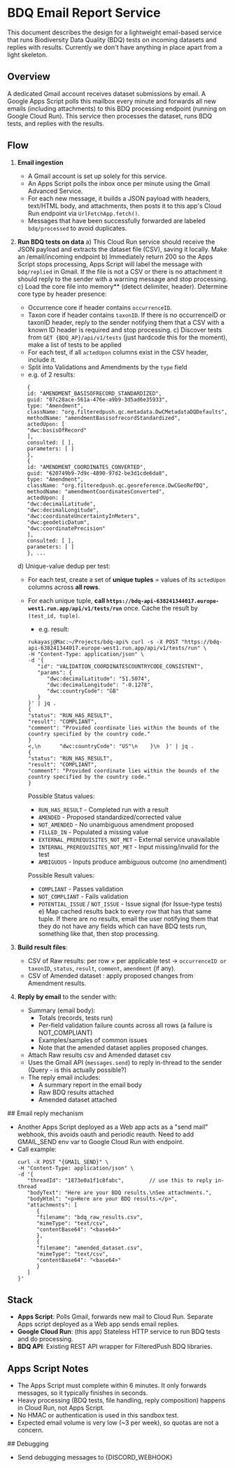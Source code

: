 # BDQ Email Report Service

This document describes the design for a lightweight email-based service that runs Biodiversity Data Quality (BDQ) tests on incoming datasets and replies with results. Currently we don't have anything in place apart from a light skeleton.

## Overview

A dedicated Gmail account receives dataset submissions by email. A Google Apps Script polls this mailbox every minute and forwards all new emails (including attachments) to this BDQ processing endpoint (running on Google Cloud Run). This service then processes the dataset, runs BDQ tests, and replies with the results.

## Flow

1. **Email ingestion**
   - A Gmail account is set up solely for this service.
   - An Apps Script polls the inbox once per minute using the Gmail Advanced Service.
   - For each new message, it builds a JSON payload with headers, text/HTML body, and attachments, then posts it to this app's Cloud Run endpoint via `UrlFetchApp.fetch()`.
   - Messages that have been successfully forwarded are labeled `bdq/processed` to avoid duplicates.

2. **Run BDQ tests on data**
   a) This Cloud Run service should receive the JSON payload and extracts the dataset file (CSV), saving it locally. Make an /email/incoming endpoint
   b) Immediately return 200 so the Apps Script stops processing, Apps Script will label the message with `bdq/replied` in Gmail. If the file is not a CSV or there is no attachment it should reply to the sender with a warning message and stop processing.
   c) Load the core file into memory** (detect delimiter, header). Determine core type by header presence:
      - Occurrence core if header contains `occurrenceID`.
      - Taxon core if header contains `taxonID`.
      If there is no occurrenceID or taxonID header, reply to the sender notifying them that a CSV with a known ID header is required and stop processing.
   c) Discover tests from `GET {BDQ_AP}/api/v1/tests` (just hardcode this for the moment), make a list of tests to be applied
      - For each test, if all `actedUpon` columns exist in the CSV header, include it.
      - Split into Validations and Amendments by the `type` field
      - e.g. of 2 results:
      ```
         {
         id: "AMENDMENT_BASISOFRECORD_STANDARDIZED",
         guid: "07c28ace-561a-476e-a9b9-3d5ad6e35933",
         type: "Amendment",
         className: "org.filteredpush.qc.metadata.DwCMetadataDQDefaults",
         methodName: "amendmentBasisofrecordStandardized",
         actedUpon: [
         "dwc:basisOfRecord"
         ],
         consulted: [ ],
         parameters: [ ]
         },
         {
         id: "AMENDMENT_COORDINATES_CONVERTED",
         guid: "620749b9-7d9c-4890-97d2-be3d1cde6da8",
         type: "Amendment",
         className: "org.filteredpush.qc.georeference.DwCGeoRefDQ",
         methodName: "amendmentCoordinatesConverted",
         actedUpon: [
         "dwc:decimalLatitude",
         "dwc:decimalLongitude",
         "dwc:coordinateUncertaintyInMeters",
         "dwc:geodeticDatum",
         "dwc:coordinatePrecision"
         ],
         consulted: [ ],
         parameters: [ ]
         }, ...
      ```
   d) Unique-value dedup per test:
      - For each test, create a set of **unique tuples** = values of its `actedUpon` columns across **all rows**.
      - For each unique tuple, **call `https://bdq-api-638241344017.europe-west1.run.app/api/v1/tests/run`** once. Cache the result by `(test_id, tuple)`.
         - e.g. result: 
         ```
         rukayasj@Mac:~/Projects/bdq-api% curl -s -X POST "https://bdq-api-638241344017.europe-west1.run.app/api/v1/tests/run" \
         -H "Content-Type: application/json" \
         -d '{
            "id": "VALIDATION_COORDINATESCOUNTRYCODE_CONSISTENT",
            "params": {
               "dwc:decimalLatitude": "51.5074",
               "dwc:decimalLongitude": "-0.1278",
               "dwc:countryCode": "GB"
            }
         }' | jq .
         {
         "status": "RUN_HAS_RESULT",
         "result": "COMPLIANT",
         "comment": "Provided coordinate lies within the bounds of the country specified by the country code."
         }
         <,\n      "dwc:countryCode": "US"\n    }\n  }' | jq .
         {
         "status": "RUN_HAS_RESULT",
         "result": "COMPLIANT",
         "comment": "Provided coordinate lies within the bounds of the country specified by the country code."
         }
         ```
         Possible Status values:
         - `RUN_HAS_RESULT` - Completed run with a result
         - `AMENDED` - Proposed standardized/corrected value
         - `NOT_AMENDED` - No unambiguous amendment proposed
         - `FILLED_IN` - Populated a missing value
         - `EXTERNAL_PREREQUISITES_NOT_MET` - External service unavailable
         - `INTERNAL_PREREQUISITES_NOT_MET` - Input missing/invalid for the test
         - `AMBIGUOUS` - Inputs produce ambiguous outcome (no amendment)

         Possible Result values:
         - `COMPLIANT` - Passes validation
         - `NOT_COMPLIANT` - Fails validation
         - `POTENTIAL_ISSUE` / `NOT_ISSUE` - Issue signal (for Issue-type tests)
   e) Map cached results back to every row that has that same tuple. If there are no results, email the user notifying them that they do not have any fields which can have BDQ tests run, something like that, then stop processing.

3. **Build result files**:
   - CSV of Raw results: per row × per applicable test → `occurrenceID or taxonID`, `status`, `result`, `comment`, `amendment` (if any).
   - CSV of Amended dataset : apply proposed changes from Amendment results.

4. **Reply by email** to the sender with:
   - Summary (email body):
     - Totals (records, tests run)
     - Per-field validation failure counts across all rows (a failure is NOT_COMPLIANT)
     - Examples/samples of common issues
     - Note that the amended dataset applies proposed changes.
   - Attach Raw results csv and Amended dataset csv
   - Uses the Gmail API (`messages.send`) to reply in-thread to the sender (Query - is this actually possible?)
   - The reply email includes:
     - A summary report in the email body
     - Raw BDQ results attached
     - Amended dataset attached

## Email reply mechanism

- Another Apps Script deployed as a Web app acts as a "send mail" webhook, this avoids oauth and periodic reauth. Need to add GMAIL_SEND env var to Google Cloud Run with endpoint.
- Call example: 
   ```
   curl -X POST "{GMAIL_SEND}" \
   -H "Content-Type: application/json" \
   -d '{
      "threadId": "1873e0a1f1c8fabc",        // use this to reply in-thread
      "bodyText": "Here are your BDQ results.\nSee attachments.",
      "bodyHtml": "<p>Here are your BDQ results.</p>",
      "attachments": [
         {
         "filename": "bdq_raw_results.csv",
         "mimeType": "text/csv",
         "contentBase64": "<base64>"
         },
         {
         "filename": "amended_dataset.csv",
         "mimeType": "text/csv",
         "contentBase64": "<base64>"
         }
      ]
   }'
   ```

## Stack

- **Apps Script**: Polls Gmail, forwards new mail to Cloud Run. Separate Apps script deployed as a Web app sends email replies.
- **Google Cloud Run**: (this app) Stateless HTTP service to run BDQ tests and do processing.
- **BDQ API**: Existing REST API wrapper for FilteredPush BDQ libraries.

## Apps Script Notes

- The Apps Script must complete within 6 minutes. It only forwards messages, so it typically finishes in seconds.
- Heavy processing (BDQ tests, file handling, reply composition) happens in Cloud Run, not Apps Script.
- No HMAC or authentication is used in this sandbox test. 
- Expected email volume is very low (~3 per week), so quotas are not a concern.

## Debugging

- Send debugging messages to {DISCORD_WEBHOOK}